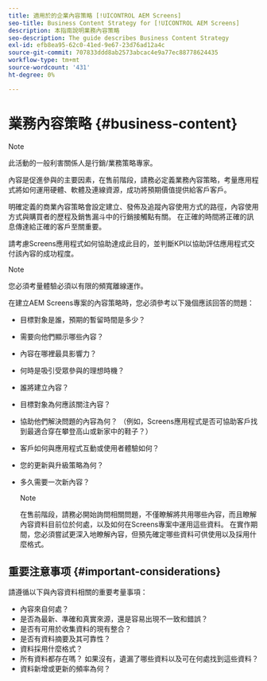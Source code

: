 ```yaml
---
title: 適用於的企業內容策略 [!UICONTROL AEM Screens]
seo-title: Business Content Strategy for [!UICONTROL AEM Screens]
description: 本指南說明業務內容策略
seo-description: The guide describes Business Content Strategy
exl-id: efb8ea95-62c0-41ed-9e67-23d76ad12a4c
source-git-commit: 707833ddd8ab2573abcac4e9a77ec88778624435
workflow-type: tm+mt
source-wordcount: '431'
ht-degree: 0%

---
```


# 業務內容策略 {#business-content}

>[!NOTE]
>
>此活動的一般利害關係人是行銷/業務策略專家。

內容是促進參與的主要因素，在售前階段，請務必定義業務內容策略，考量應用程式將如何運用硬體、軟體及連線資源，成功將預期價值提供給客戶客戶。

明確定義的商業內容策略會設定建立、發佈及追蹤內容使用方式的路徑，內容使用方式與購買者的歷程及銷售漏斗中的行銷接觸點有關。 在正確的時間將正確的訊息傳達給正確的客戶至關重要。

請考慮Screens應用程式如何協助達成此目的，並判斷KPI以協助評估應用程式交付該內容的成功程度。

>[!NOTE]
>
>您必須考量體驗必須以有限的頻寬離線運作。

在建立AEM Screens專案的內容策略時，您必須參考以下幾個應該回答的問題：

* 目標對象是誰，預期的暫留時間是多少？
* 需要向他們顯示哪些內容？
* 內容在哪裡最具影響力？
* 何時是吸引受眾參與的理想時機？
* 誰將建立內容？
* 目標對象為何應該關注內容？
* 協助他們解決問題的內容為何？ （例如，Screens應用程式是否可協助客戶找到最適合穿在攀登高山或新家中的鞋子？）
* 客戶如何與應用程式互動或使用者體驗如何？
* 您的更新與升級策略為何？
* 多久需要一次新內容？

   >[!NOTE]
   >
   >在售前階段，請務必開始詢問相關問題，不僅瞭解將共用哪些內容，而且瞭解內容資料目前位於何處，以及如何在Screens專案中運用這些資料。 在實作期間，您必須嘗試更深入地瞭解內容，但預先確定哪些資料可供使用以及採用什麼格式。

## 重要注意事项 {#important-considerations}

請遵循以下與內容資料相關的重要考量事項：

* 內容來自何處？
* 是否為最新、準確和真實來源，還是容易出現不一致和錯誤？
* 是否有可用於收集資料的現有整合？
* 是否有資料摘要及其可靠性？
* 資料採用什麼格式？
* 所有資料都存在嗎？ 如果沒有，遺漏了哪些資料以及可在何處找到這些資料？
* 資料新增或更新的頻率為何？
